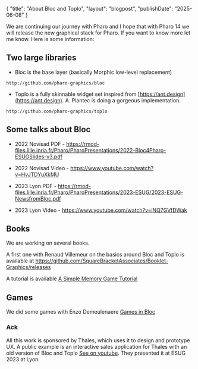 {
"title": "About Bloc and Toplo",
"layout": "blogpost",
"publishDate": "2025-06-08"
}


We are continuing our journey with Pharo and I hope that with Pharo 14 we will release the new graphical stack for Pharo. 
If you want to know more let me know. Here is some information:

## Two large libraries 

- Bloc is the base layer (basically Morphic low-level replacement)

```	
http://github.com/pharo-graphics/bloc
```

- Toplo is a fully skinnable widget set inspired from [https://ant.design](https://ant.design).  A. Plantec is doing a gorgeous implementation. 
	
```
http://github.com/pharo-graphics/toplo
```

## Some talks about Bloc

- 2022 Novisad PDF - https://rmod-files.lille.inria.fr/Pharo/PharoPresentations/2022-Bloc4Pharo-ESUGSlides-v3.pdf
- 2022 Novisad Video - https://www.youtube.com/watch?v=HvJTDYuXkMU

- 2023 Lyon PDF - https://rmod-files.lille.inria.fr/Pharo/PharoPresentations/2023-ESUG/2023-ESUG-NewsfromBloc.pdf
- 2023 Lyon Video - https://www.youtube.com/watch?v=iNQ7GVfDWak	

## Books 

We are working on several books. 

A first one with Renaud Villemeur on the basics around Bloc and Toplo is available at https://github.com/SquareBracketAssociates/Booklet-Graphics/releases

A tutorial is available [A Simple Memory Game Tutorial](https://books.pharo.org/booklet-ASimpleMemoryGameInBloc/2024-06-05-ASimpleBlocTutorial.pdf)


## Games

We did some games with Enzo Demeulenaere [Games in Bloc](https://github.com/Ducasse/Myg)


### Ack
All this work is sponsored by Thales, which uses it to design and prototype UX. 
A public example is an interactive sales application for Thales with an old version of Bloc and Toplo [See on youtube](https://www.youtube.com/watch?v=t5qaFM2F3J0). They presented it at ESUG 2023 at Lyon. 